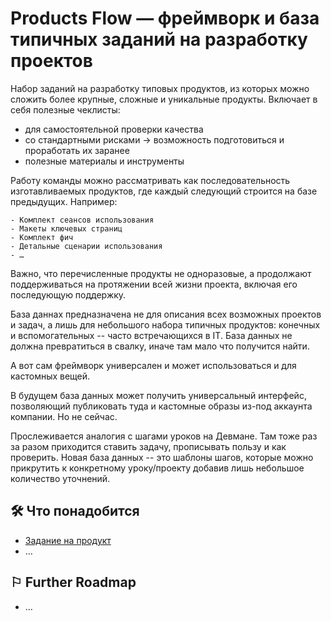 # Products Flow — фреймворк и база типичных заданий на разработку проектов

Набор заданий на разработку типовых продуктов, из которых можно сложить более крупные, сложные и уникальные продукты. Включает в себя полезные чеклисты:

- для самостоятельной проверки качества
- со стандартными рисками → возможность подготовиться и проработать их заранее
- полезные материалы и инструменты

Работу команды можно рассматривать как последовательность изготавливаемых продуктов, где каждый следующий строится на базе предыдущих. Например:

```
- Комплект сеансов использования
- Макеты ключевых страниц
- Комплект фич
- Детальные сценарии использования
- …
```

Важно, что перечисленные продукты не одноразовые, а продолжают поддерживаться на протяжении всей жизни проекта, включая его последующую поддержку.

База даннах предназначена не для описания всех возможных проектов и задач, а лишь для небольшого набора типичных продуктов: конечных и вспомогательных -- часто встречающихся в IT. База данных не должна превратиться в свалку, иначе там мало что получится найти.

А вот сам фреймворк универсален и может использоваться и для кастомных вещей.

В будущем база данных может получить универсальный интерфейс, позволяющий публиковать туда и кастомные образы из-под аккаунта компании. Но не сейчас.

Прослеживается аналогия с шагами уроков на Девмане. Там тоже раз за разом приходится ставить задачу, прописывать пользу и как проверить. Новая база данных -- это шаблоны шагов, которые можно прикрутить к конкретному уроку/проекту добавив лишь небольшое количество уточнений.

## 🛠️ Что понадобится

- [Задание на продукт](./assignment.yaml)
- …

## ⚐ Further Roadmap

- …